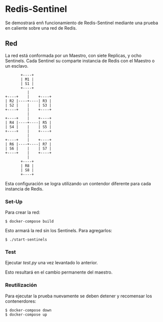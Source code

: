 # Redis-Sentinel
Se demostrará enñ funcionamiento de Redis-Sentinel mediante una prueba en caliente sobre una red de Redis.

## Red
La red está conformada por un Maestro, con siete Replicas, y ocho Sentinels. Cada Sentinel su comparte instancia de Redis con el Maestro o un esclavo.

```
       +----+
       | M1 |
       | S1 |
       +----+
          |
+----+    |    +----+
| R2 |----+----| R3 |
| S2 |    |    | S3 |
+----+    |    +----+
          |
+----+    |    +----+
| R4 |----+----| R5 |
| S4 |    |    | S5 |
+----+    |    +----+
          |
+----+    |    +----+
| R6 |----+----| R7 |
| S6 |    |    | S7 |
+----+    |    +----+
          |
       +----+
       | R8 |
       | S8 |
       +----+
```

Esta configuración se logra utilizando un contendor diferente para cada instancia de Redis.

### Set-Up
Para crear la red:
```
$ docker-compose build
```
Esto armará la red sin los Sentinels.
Para agregarlos:
```
$ ./start-sentinels
```

### Test
Ejecutar _test.py_ una vez levantado lo anterior.

Esto resultará en el cambio permanente del maestro.

### Reutilización
Para ejecutar la prueba nuevamente se deben detener y recomensar los contenerdores:
```
$ docker-compose down
$ docker-compose up
```
